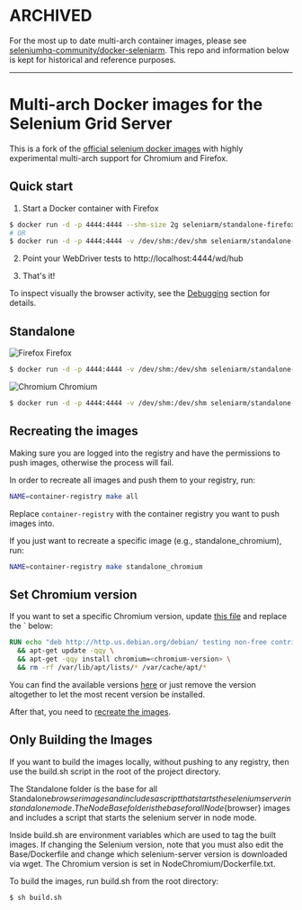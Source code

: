 # ARCHIVED

For the most up to date multi-arch container images, please see [seleniumhq-community/docker-seleniarm](https://github.com/seleniumhq-community/docker-seleniarm).  This repo and information below is kept for historical and reference purposes.

----

# Multi-arch Docker images for the Selenium Grid Server

This is a fork of the [official selenium docker images][official] with
highly experimental multi-arch support for Chromium and Firefox.

  [official]: https://github.com/SeleniumHQ/docker-selenium

## Quick start

1. Start a Docker container with Firefox

``` bash
$ docker run -d -p 4444:4444 --shm-size 2g seleniarm/standalone-firefox
# OR
$ docker run -d -p 4444:4444 -v /dev/shm:/dev/shm seleniarm/standalone-firefox
```

2. Point your WebDriver tests to http://localhost:4444/wd/hub

3. That's it! 

To inspect visually the browser activity, see the [Debugging](#debugging) section for details.

## Standalone

![Firefox](https://raw.githubusercontent.com/alrra/browser-logos/main/src/firefox/firefox_24x24.png) Firefox 
``` bash
$ docker run -d -p 4444:4444 -v /dev/shm:/dev/shm seleniarm/standalone-firefox
```

![Chromium](https://raw.githubusercontent.com/alrra/browser-logos/main/src/chromium/chromium_24x24.png) Chromium
``` bash
$ docker run -d -p 4444:4444 -v /dev/shm:/dev/shm seleniarm/standalone-chromium
```

## Recreating the images

Making sure you are logged into the registry and have the permissions to push images, otherwise the process will fail.

In order to recreate all images and push them to your registry, run:

```sh
NAME=container-registry make all
```

Replace `container-registry` with the container registry you want to push images into.

If you just want to recreate a specific image (e.g., standalone_chromium), run:

```sh
NAME=container-registry make standalone_chromium
```

## Set Chromium version

If you want to set a specific Chromium version, update [this file](./NodeChromium/Dockerfile.txt) and replace the `<chromium-version> below:

```dockerfile
RUN echo "deb http://http.us.debian.org/debian/ testing non-free contrib main" >> /etc/apt/sources.list \
  && apt-get update -qqy \
  && apt-get -qqy install chromium=<chromium-version> \
  && rm -rf /var/lib/apt/lists/* /var/cache/apt/*
```

You can find the available versions [here](https://packages.debian.org/search?suite=default&section=all&arch=any&searchon=names&keywords=chromium) or just remove the version altogether to let the most recent version be installed.

After that, you need to [recreate the images](#recreating-the-images).

## Only Building the Images

If you want to build the images locally, without pushing to any registry, then use the build.sh script in the root of the project directory.

The Standalone folder is the base for all Standalone${browser} images and includes a script that starts the selenium server in standalone mode. 
The NodeBase folder is the base for all Node${browser} images and includes a script that starts the selenium server in node mode.

Inside build.sh are environment variables which are used to tag the built images. If changing the Selenium version, note that you must also edit the Base/Dockerfile and change which selenium-server version is downloaded via wget.  The Chromium version is set in NodeChromium/Dockerfile.txt.

To build the images, run build.sh from the root directory:

```
$ sh build.sh
```

